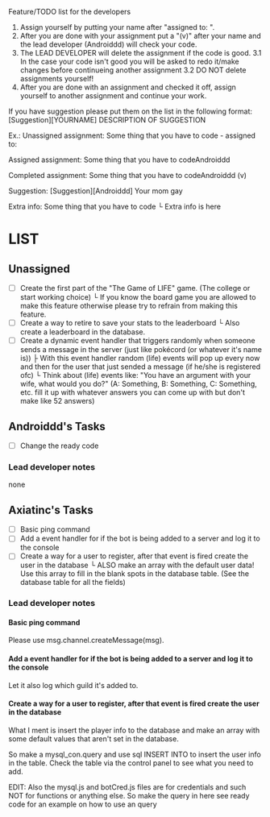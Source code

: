 Feature/TODO list for the developers
1. Assign yourself by putting your name after "assigned to: ".
2. After you are done with your assignment put a "(v)" after your name and the lead developer (Androiddd) will check your code.
3. The LEAD DEVELOPER will delete the assignment if the code is good.
3.1 In the case your code isn't good you will be asked to redo it/make changes before continueing another assignment
3.2 DO NOT delete assignments yourself!
4. After you are done with an assignment and checked it off, assign yourself to another assignment and continue your work.

If you have suggestion please put them on the list in the following format:
[Suggestion][YOURNAME] DESCRIPTION OF SUGGESTION

Ex.:
Unassigned assignment:
Some thing that you have to code - assigned to:

Assigned assignment:
Some thing that you have to codeAndroiddd

Completed assignment:
Some thing that you have to codeAndroiddd (v)

Suggestion:
[Suggestion][Androiddd] Your mom gay

Extra info:
Some thing that you have to code
└ Extra info is here

# LIST
## Unassigned
- [ ] Create the first part of the "The Game of LIFE" game. (The college or start working choice)
      └ If you know the board game you are allowed to make this feature otherwise please try to refrain from making this feature.
- [ ] Create a way to retire to save your stats to the leaderboard
      └ Also create a leaderboard in the database.
- [ ] Create a dynamic event handler that triggers randomly when someone sends a message in the server (just like pokécord (or whatever it's name is))
      ├ With this event handler random (life) events will pop up every now and then for the user that just sended a message (if he/she is registered ofc)
      └ Think about (life) events like: "You have an argument with your wife, what would you do?" (A: Something, B: Something, C: Something, etc. fill it up with whatever answers you can come up with but don't make like 52 answers)

## Androiddd's Tasks
- [ ] Change the ready code

### Lead developer notes
none

## Axiatinc's Tasks
- [ ] Basic ping command
- [ ] Add a event handler for if the bot is being added to a server and log it to the console
- [ ] Create a way for a user to register, after that event is fired create the user in the database
      └ ALSO make an array with the default user data! Use this array to fill in the blank spots in the database table. (See the database table for all the fields)

### Lead developer notes

#### Basic ping command
Please use msg.channel.createMessage(msg).

#### Add a event handler for if the bot is being added to a server and log it to the console
Let it also log which guild it's added to.

#### Create a way for a user to register, after that event is fired create the user in the database
What I ment is insert the player info to the database and make an array with some default values that aren't set in the database.

So make a mysql_con.query and use sql INSERT INTO to insert the user info in the table.
Check the table via the control panel to see what you need to add.

EDIT: Also the mysql.js and botCred.js files are for credentials and such NOT for functions or anything else.
So make the query in here see ready code for an example on how to use an query